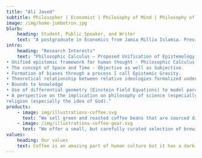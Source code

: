 ```yaml
---
title: "Ali Javed"
subtitle: Philosopher | Economist | Philosophy of Mind | Philosophy of Physics | Philosophy of Science | Philosophy of Religion
image: /img/home-jumbotron.jpg
blurb:
    heading: Student, Public Speaker, and Writer
    text: "A postgraduate in Economics from Jamia Millia Islamia. Previously studied Philosophy, Politics and Economics in bachelors from Amity University. Intrigued by problems of epistemology, uncertainty, expectations theory and philosophy of science & religion. Working on the intersection of philosophy, physics, economics, politics and psychology in pursuit of a unified epistemology. Also holds interest in Machine Learning and General Artificial Intelligence."
intro:
    heading: "Research Interests"
    text: "Philosophic Calculus – Proposed Unification of Epistemology
• Unified epistemic framework for human thought - Philosophic Calculus.
• The concept of Space and Time - Objective as well as Subjective.
• Formation of biases through a process I call Epistemic Gravity.
• Theoretical relationship between relative ideologies formalized under Relative Expectations Integral.
• Bounds to knowledge
• Use of differential geometry (Einstein Field Equations) to model paradigms under the framework of Philosophic Calculus.
• A perspective on the implication on philosophy of science (especially Quantum Information Theory & String Theory) and philosophy of
religion (especially the idea of God)."
products:
    - image: img/illustrations-coffee.svg
      text: "We sell green and roasted coffee beans that are sourced directly from independent farmers and farm cooperatives. We’re proud to offer a variety of coffee beans grown with great care for the environment and local communities. Check our post or contact us directly for current availability."
    - image: /img/illustrations-coffee-gear.svg
      text: "We offer a small, but carefully curated selection of brewing gear and tools for every taste and experience level. No matter if you roast your own beans or just bought your first french press, you’ll find a gadget to fall in love with in our shop."
values:
    heading: Our values
    text: Coffee is an amazing part of human culture but it has a dark side too – one of colonialism and mindless abuse of natural resources and human lives. We want to turn this around and return the coffee trade to the drink’s exhilarating, empowering and unifying nature.
---
```

